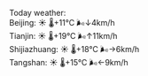 Today weather:  
Beijing: ☀️   🌡️+11°C 🌬️↓4km/h  
Tianjin: ☀️   🌡️+19°C 🌬️↑11km/h  
Shijiazhuang: ☀️   🌡️+18°C 🌬️→6km/h  
Tangshan: ☀️   🌡️+15°C 🌬️←9km/h  
